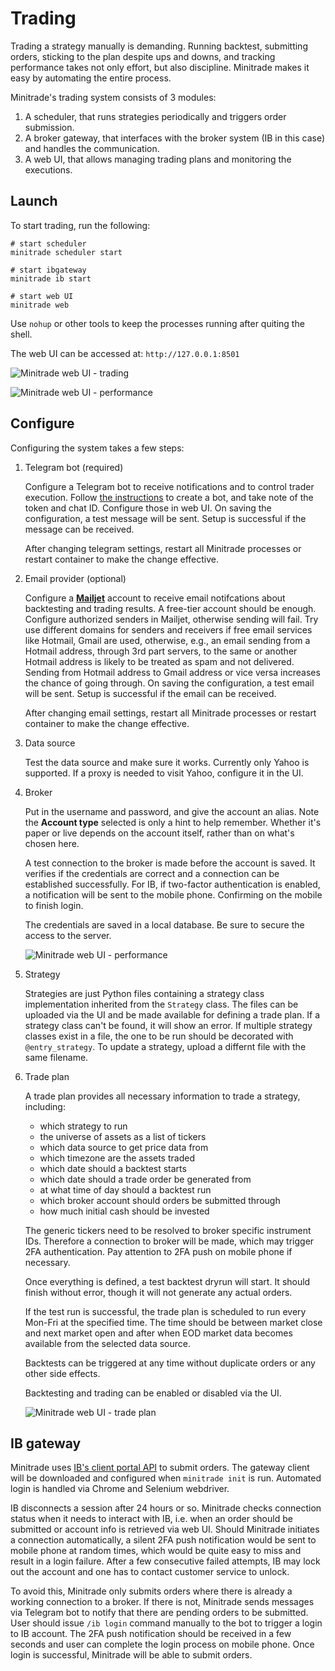 # Trading

Trading a strategy manually is demanding. Running backtest, submitting orders, sticking to the plan despite ups and downs, and tracking performance takes not only effort, but also discipline. Minitrade makes it easy by automating the entire process.

Minitrade's trading system consists of 3 modules:
1. A scheduler, that runs strategies periodically and triggers order submission.
2. A broker gateway, that interfaces with the broker system (IB in this case) and handles the communication.
3. A web UI, that allows managing trading plans and monitoring the executions.

## Launch

To start trading, run the following:

```
# start scheduler
minitrade scheduler start

# start ibgateway
minitrade ib start 

# start web UI
minitrade web
```

Use `nohup` or other tools to keep the processes running after quiting the shell.

The web UI can be accessed at: ```http://127.0.0.1:8501```

![Minitrade web UI - trading](https://imgur.com/1oOPcU7.jpg)

![Minitrade web UI - performance ](https://imgur.com/ofc9k4i.jpg)

## Configure 

Configuring the system takes a few steps:

1. Telegram bot (required)

    Configure a Telegram bot to receive notifications and to control trader execution. Follow [the instructions](https://medium.com/geekculture/generate-telegram-token-for-bot-api-d26faf9bf064) to create a bot, and take note of the token and chat ID. Configure those in web UI. On saving the configuration, a test message will be sent. Setup is successful if the message can be received.

    After changing telegram settings, restart all Minitrade processes or restart container to make the change effective.
    
2. Email provider (optional)

    Configure a **[Mailjet](https://mailjet.com)** account to receive email notifcations about backtesting and trading results. A free-tier account should be enough. Configure authorized senders in Mailjet, otherwise sending will fail. Try use different domains for senders and receivers if free email services like Hotmail, Gmail are used, otherwise, e.g., an email sending from a Hotmail address, through 3rd part servers, to the same or another Hotmail address is likely to be treated as spam and not delivered. Sending from Hotmail address to Gmail address or vice versa increases the chance of going through. On saving the configuration, a test email will be sent. Setup is successful if the email can be received.

    After changing email settings, restart all Minitrade processes or restart container to make the change effective.

3. Data source

    Test the data source and make sure it works. Currently only Yahoo is supported. If a proxy is needed to visit Yahoo, configure it in the UI.

4. Broker

    Put in the username and password, and give the account an alias. Note the **Account type** selected is only a hint to help remember. Whether it's paper or live depends on the account itself, rather than on what's chosen here. 

    A test connection to the broker is made before the account is saved. It verifies if the credentials are correct and a connection can be established successfully. For IB, if two-factor authentication is enabled, a notification will be sent to the mobile phone. Confirming on the mobile to finish login.

    The credentials are saved in a local database. Be sure to secure the access to the server. 

    ![Minitrade web UI - performance ](https://imgur.com/Y0lPTQx.jpg)

5. Strategy

    Strategies are just Python files containing a strategy class implementation inherited from the `Strategy` class. The files can be uploaded via the UI and be made available for defining a trade plan. If a strategy class can't be found, it will show an error. If multiple strategy classes exist in a file, the one to be run should be decorated with `@entry_strategy`. To update a strategy, upload a differnt file with the same filename.

6. Trade plan

    A trade plan provides all necessary information to trade a strategy, including:
    - which strategy to run
    - the universe of assets as a list of tickers
    - which data source to get price data from
    - which timezone are the assets traded
    - which date should a backtest starts
    - which date should a trade order be generated from
    - at what time of day should a backtest run 
    - which broker account should orders be submitted through
    - how much initial cash should be invested

    The generic tickers need to be resolved to broker specific instrument IDs. Therefore a connection to broker will be made, which may trigger 2FA authentication. Pay attention to 2FA push on mobile phone if necessary.

    Once everything is defined, a test backtest dryrun will start. It should finish without error, though it will not generate any actual orders. 

    If the test run is successful, the trade plan is scheduled to run every Mon-Fri at the specified time. The time should be between market close and next market open and after when EOD market data becomes available from the selected data source. 

    Backtests can be triggered at any time without duplicate orders or any other side effects. 

    Backtesting and trading can be enabled or disabled via the UI.

    ![Minitrade web UI - trade plan ](https://imgur.com/Zhrakz5.jpg)


## IB gateway

Minitrade uses [IB's client portal API](https://www.interactivebrokers.com/en/trading/ib-api.php#client-portal-api) to submit orders. The gateway client will be downloaded and configured when `minitrade init` is run. Automated login is handled via Chrome and Selenium webdriver. 

IB disconnects a session after 24 hours or so. Minitrade checks connection status when it needs to interact with IB, i.e. when an order should be submitted or account info is retrieved via web UI. Should Minitrade initiates a connection automatically, a silent 2FA push notification would be sent to mobile phone at random times, which would be quite easy to miss and result in a login failure. After a few consecutive failed attempts, IB may lock out the account and one has to contact customer service to unlock. 

To avoid this, Minitrade only submits orders where there is already a working connection to a broker. If there is not, Minitrade sends messages via Telegram bot to notify that there are pending orders to be submitted. User should issue `/ib login` command manually to the bot to trigger a login to IB account. The 2FA push notification should be received in a few seconds and user can complete the login process on mobile phone. Once login is successful, Minitrade will be able to submit orders.

